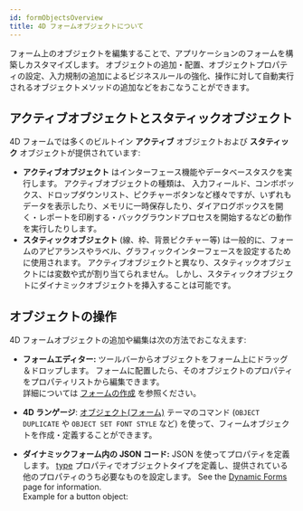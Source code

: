 ```yaml
---
id: formObjectsOverview
title: 4D フォームオブジェクトについて
---
```


フォーム上のオブジェクトを編集することで、アプリケーションのフォームを構築しカスタマイズします。 オブジェクトの追加・配置、オブジェクトプロパティの設定、入力規制の追加によるビジネスルールの強化、操作に対して自動実行されるオブジェクトメソッドの追加などをおこなうことができます。

## アクティブオブジェクトとスタティックオブジェクト

4D フォームでは多くのビルトイン **アクティブ** オブジェクトおよび **スタティック** オブジェクトが提供されています:

- **アクティブオブジェクト** はインターフェース機能やデータベースタスクを実行します。 アクティブオブジェクトの種類は、 入力フィールド、コンボボックス、ドロップダウンリスト、ピクチャーボタンなど様々ですが、いずれもデータを表示したり、メモリに一時保存したり、ダイアログボックスを開く・レポートを印刷する・バックグラウンドプロセスを開始するなどの動作を実行したりします。
- **スタティックオブジェクト** (線、枠、背景ピクチャー等) は一般的に、フォームのアピアランスやラベル、グラフィックインターフェースを設定するために使用されます。 アクティブオブジェクトと異なり、スタティックオブジェクトには変数や式が割り当てられません。 しかし、スタティックオブジェクトにダイナミックオブジェクトを挿入することは可能です。


## オブジェクトの操作

4D フォームオブジェクトの追加や編集は次の方法でおこなえます:

*   **フォームエディター:** ツールバーからオブジェクトをフォーム上にドラッグ＆ドロップします。 フォームに配置したら、そのオブジェクトのプロパティをプロパティリストから編集できます。   
  詳細については [フォームの作成](https://doc.4d.com/4Dv18/4D/18/Building-forms.200-4575447.ja.html) を参照ください。

* **4D ランゲージ**: [オブジェクト(フォーム)](https://doc.4d.com/4Dv18/4D/18/Objects-Forms.201-4504342.ja.html) テーマのコマンド (`OBJECT DUPLICATE` や `OBJECT SET FONT STYLE` など) を使って、フィームオブジェクトを作成・定義することができます。

*   **ダイナミックフォーム内の JSON コード:** JSON を使ってプロパティを定義します。 [type](properties_Object.md#type) プロパティでオブジェクトタイプを定義し、提供されている他のプロパティのうち必要なものを設定します。  See the [Dynamic Forms](https://doc.4d.com/4Dv17R5/4D/17-R5/Dynamic-Forms.300-4163740.en.html#3692292) page for information.  
  Example for a button object:  
  ```

